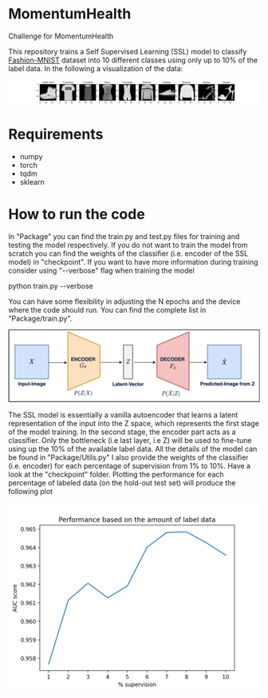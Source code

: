 # MomentumHealth
Challenge for MomentumHealth

This repository trains a Self Supervised Learning (SSL) model to classify [Fashion-MNIST](https://github.com/zalandoresearch/fashion-mnist/tree/master?tab=readme-ov-file) dataset into 10 different classes using only up to 10% of the label data. In the following a visualization of the data:

![alt text](https://github.com/BerardinoB/MomentumHealth/blob/main/Images/fashionMNIST.png)

# Requirements
- numpy
- torch
- tqdm
- sklearn


# How to run the code
In "Package" you can find the train.py and test.py files for training and testing the model respectively. If you do not want to train the model from scratch you can find the weights of the classifier (i.e. encoder of the SSL model) in "checkpoint". If you want to have more information during training consider using "--verbose" flag when training the model  

python train.py --verbose

You can have some flexibility in adjusting the N epochs and the device where the code should run. You can find the complete list in "Package/train.py".

![alt text](https://github.com/BerardinoB/MomentumHealth/blob/main/Images/Image_Autoencoder.png)

The SSL model is essentially a vanilla autoencoder that learns a latent representation of the input into the Z space, which represents the first stage of the model training. In the second stage, the encoder part acts as a classifier. Only the bottleneck (i.e last layer, i.e Z) will be used to fine-tune using up the 10% of the available label data. All the details of the model can be found in "Package/Utils.py"
I also provide the weights of the classifier (i.e. encoder) for each percentage of supervision from 1% to 10%. Have a look at the "checkpoint" folder. Plotting the performance for each percentage of labeled data (on the hold-out test set) will produce the following plot

![alt text](https://github.com/BerardinoB/MomentumHealth/blob/main/Images/performance.png)
